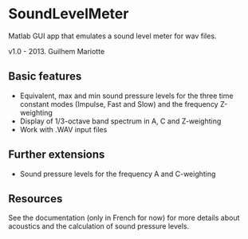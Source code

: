 # SoundLevelMeter
Matlab GUI app that emulates a sound level meter for wav files.

v1.0 - 2013. Guilhem Mariotte

Basic features
--------------
- Equivalent, max and min sound pressure levels for the three time constant modes (Impulse, Fast and Slow) and the frequency Z-weighting
- Display of 1/3-octave band spectrum in A, C and Z-weighting
- Work with .WAV input files

Further extensions
------------------
- Sound pressure levels for the frequency A and C-weighting

Resources
---------
See the documentation (only in French for now) for more details about acoustics and the calculation of sound pressure levels.
